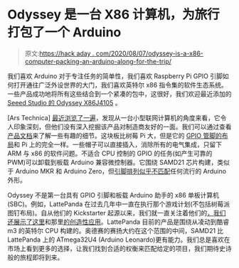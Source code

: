 # Odyssey 是一台 X86 计算机，为旅行打包了一个 Arduino

> 原文:[https://hack aday . com/2020/08/07/odyssey-is-a-x86-computer-packing-an-arduino-along-for-the-trip/](https://hackaday.com/2020/08/07/odyssey-is-a-x86-computer-packing-an-arduino-along-for-the-trip/)

我们喜欢 Arduino 对于专注任务的简单性，我们喜欢 Raspberry Pi GPIO 引脚如何打开通往广泛外设世界的大门，我们喜欢英特尔 x86 指令集的软件生态系统。一些产品成功地将所有这些结合到一个紧凑的包中，这很好，我们欢迎最近添加的 [Seeed Studio 的 Odyssey X86J4105](https://www.seeedstudio.com/ODYSSEY-X86J4105800-p-4445.html) 。

[Ars Technica] [最近浏览了一遍](https://arstechnica.com/gadgets/2020/08/review-odyssey-x86j4105-a-mini-pc-for-makers-and-builders/)，发现从一台小型联网计算机的角度来看，它令人印象深刻，但他们没有深入挖掘该产品对制造商友好的一面。我们可以通过查看[产品文档](https://wiki.seeedstudio.com/ODYSSEY-X86J4105/)来了解一些有趣的细节。这块板比树莓 Pi 大，但是它的 [GPIO 管脚的布局](https://wiki.seeedstudio.com/ODYSSEY-X86J4105-GPIO/)和 Pi 上的完全一样。一些帽子可以直接插入，消除所有的电气集成，只留下 ARM 与 x86 的软件问题。不适合 CPU 控制的 GPIO 的任务(如产生可靠的 PWM)可以卸载到板载 Arduino 兼容微控制器。它围绕 SAMD21 芯片构建，类似于 Arduino MKR 和 Arduino Zero，但[引脚排列似乎不匹配](https://wiki.seeedstudio.com/ODYSSEY-X86J4105/#pinout-diagram)任何流行的 Arduino 外形。

Odyssey 不是第一台具有 GPIO 引脚和板载 Arduino 助手的 x86 单板计算机(SBC)。例如，LattePanda 在过去几年中一直在执行那个游戏计划(不包括树莓派图钉布局)。自从他们的 Kickstarter 起源以来，我们就一直关注着他们的[，我们还展示了这里](https://hackaday.com/2015/12/03/windows-10-on-a-tiny-board/)和那里[的创造性应用](https://hackaday.com/2019/09/23/magnets-make-this-panda-move/)。LattePanda 目前的产品是围绕从凌动到酷睿 m3 的英特尔 CPU 构建的。奥德赛的赛扬大约在这个范围的中间，SAMD21 比 LattePanda 上的 ATmega32U4 (Arduino Leonardo)更有能力。我们总是喜欢在市场上看到更多的选择，让我们找到合适的权衡来匹配给定的项目，我们期待史诗般的旅程即将到来。